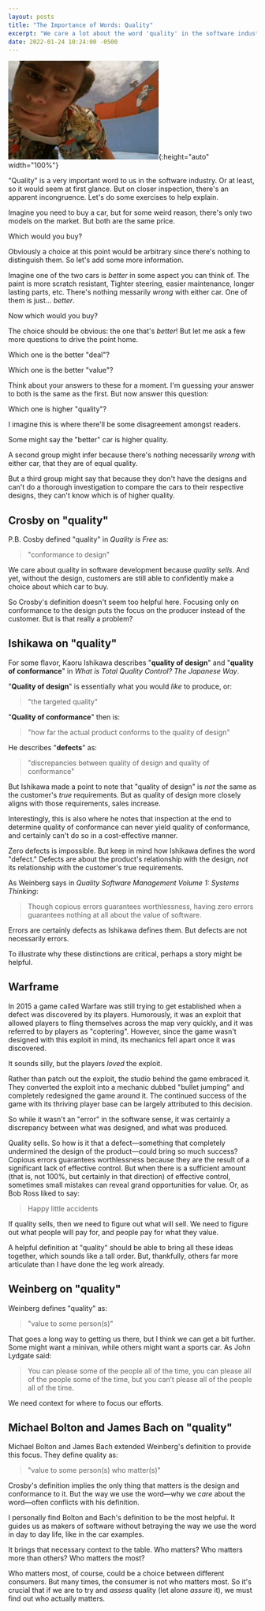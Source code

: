 ```yaml
---
layout: posts
title: "The Importance of Words: Quality"
excerpt: "We care a lot about the word 'quality' in the software industry. But what actually is quality? How do we use the word in our day to day life?"
date: 2022-01-24 10:24:00 -0500
---
```


!["Ace Ventura looking into the hole in the dolphin's tank"](/images/ace_ventura_looking_close.gif){:height="auto" width="100%"}

"Quality" is a very important word to us in the software industry. Or at least, so it would seem at first glance. But on closer inspection, there's an apparent incongruence. Let's do some exercises to help explain.

Imagine you need to buy a car, but for some weird reason, there's only two models on the market. But both are the same price.

Which would you buy?

Obviously a choice at this point would be arbitrary since there's nothing to distinguish them. So let's add some more information.

Imagine one of the two cars is _better_ in some aspect you can think of. The paint is more scratch resistant, Tighter steering, easier maintenance, longer lasting parts, etc. There's nothing messarily _wrong_ with either car. One of them is just... _better_.

Now which would you buy?

The choice should be obvious: the one that's _better_! But let me ask a few more questions to drive the point home.

Which one is the better "deal"?

Which one is the better "value"?

Think about your answers to these for a moment. I'm guessing your answer to both is the same as the first. But now answer this question:

Which one is higher "quality"?

I imagine this is where there'll be some disagreement amongst readers.

Some might say the "better" car is higher quality.

A second group might infer because there's nothing necessarily _wrong_ with either car, that they are of equal quality.

But a third group might say that because they don't have the designs and can't do a thorough investigation to compare the cars to their respective designs, they can't know which is of higher quality.

## Crosby on "quality"

P.B. Cosby defined "quality" in _Quality is Free_ as:

> "conformance to design"

We care about quality in software development because _quality sells_. And yet, without the design, customers are still able to confidently make a choice about which car to buy.

So Crosby's definition doesn't seem too helpful here. Focusing only on conformance to the design puts the focus on the producer instead of the customer. But is that really a problem?

## Ishikawa on "quality"

For some flavor, Kaoru Ishikawa describes "**quality of design**" and "**quality of conformance**" in _What is Total Quality Control? The Japanese Way_.

"**Quality of design**" is essentially what you would _like_ to produce, or:

> "the targeted quality"

"**Quality of conformance**" then is:

> "how far the actual product conforms to the quality of design"

He describes "**defects**" as:

> "discrepancies between quality of design and quality of conformance"

But Ishikawa made a point to note that "quality of design" is _not_ the same as the customer's _true_ requirements. But as quality of design more closely aligns with those requirements, sales increase.

Interestingly, this is also where he notes that inspection at the end to determine quality of conformance can never yield quality of conformance, and certainly can't do so in a cost-effective manner.

Zero defects is impossible. But keep in mind how Ishikawa defines the word "defect." Defects are about the product's relationship with the design, _not_ its relationship with the customer's true requirements.

As Weinberg says in _Quality Software Management Volume 1: Systems Thinking_:

> Though copious errors guarantees worthlessness, having zero errors guarantees nothing at all about the value of software.

Errors are certainly defects as Ishikawa defines them. But defects are not necessarily errors.

To illustrate why these distinctions are critical, perhaps a story might be helpful.

## Warframe

In 2015 a game called Warfare was still trying to get established when a defect was discovered by its players. Humorously, it was an exploit that allowed players to fling themselves across the map very quickly, and it was referred to by players as "coptering". However, since the game wasn't designed with this exploit in mind, its mechanics fell apart once it was discovered.

It sounds silly, but the players _loved_ the exploit.

Rather than patch out the exploit, the studio behind the game embraced it. They converted the exploit into a mechanic dubbed "bullet jumping" and completely redesigned the game around it. The continued success of the game with its thriving player base can be largely attributed to this decision.

So while it wasn't an "error" in the software sense, it was certainly a discrepancy between what was designed, and what was produced.

Quality sells. So how is it that a defect—something that completely undermined the design of the product—could bring so much success? Copious errors guarantees worthlessness because they are the result of a significant lack of effective control. But when there is a sufficient amount (that is, not 100%, but certainly in that direction) of effective control, sometimes small mistakes can reveal grand opportunities for value. Or, as Bob Ross liked to say:

> Happy little accidents

If quality sells, then we need to figure out what will sell. We need to figure out what people will pay for, and people pay for what they value.

A helpful definition at "quality" should be able to bring all these ideas together, which sounds like a tall order. But, thankfully, others far more articulate than I have done the leg work already.

## Weinberg on "quality"

Weinberg defines "quality" as:

> "value to some person(s)"

That goes a long way to getting us there, but I think we can get a bit further. Some might want a minivan, while others might want a sports car. As John Lydgate said:

> You can please some of the people all of the time, you can please all of the people some of the time, but you can’t please all of the people all of the time.

We need context for where to focus our efforts.

## Michael Bolton and James Bach on "quality"

Michael Bolton and James Bach extended Weinberg's definition to provide this focus. They define quality as:

> "value to some person(s) who matter(s)"

Crosby's definition implies the only thing that matters is the design and conformance to it. But the way we use the word—why we _care_ about the word—often conflicts with his definition.

I personally find Bolton and Bach's definition to be the most helpful. It guides us as makers of software without betraying the way we use the word in day to day life, like in the car examples.

It brings that necessary context to the table. Who matters? Who matters more than others? Who matters the most?

Who matters most, of course, could be a choice between different consumers. But many times, the consumer is not who matters most. So it's crucial that if we are to try and _assess_ quality (let alone _assure_ it), we must find out who actually matters.
